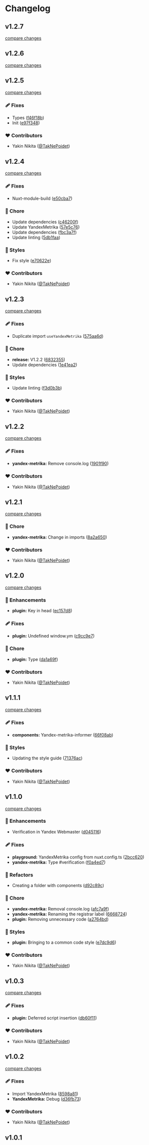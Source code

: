 # Changelog


## v1.2.7

[compare changes](https://github.com/TakNePoidet/nuxt-yandex-metrika/compare/v1.2.6...v1.2.7)

## v1.2.6

[compare changes](https://github.com/TakNePoidet/nuxt-yandex-metrika/compare/v1.2.5...v1.2.6)

## v1.2.5

[compare changes](https://github.com/TakNePoidet/nuxt-yandex-metrika/compare/v1.2.4...v1.2.5)

### 🩹 Fixes

- Types ([f46f18b](https://github.com/TakNePoidet/nuxt-yandex-metrika/commit/f46f18b))
- Init ([e97f348](https://github.com/TakNePoidet/nuxt-yandex-metrika/commit/e97f348))

### ❤️ Contributors

- Yakin Nikita ([@TakNePoidet](http://github.com/TakNePoidet))

## v1.2.4

[compare changes](https://github.com/TakNePoidet/nuxt-yandex-metrika/compare/v1.2.3...v1.2.4)

### 🩹 Fixes

- Nuxt-module-build ([e50cba7](https://github.com/TakNePoidet/nuxt-yandex-metrika/commit/e50cba7))

### 🏡 Chore

- Update dependencies ([c46200f](https://github.com/TakNePoidet/nuxt-yandex-metrika/commit/c46200f))
- Update YandexMetrika ([57e5c76](https://github.com/TakNePoidet/nuxt-yandex-metrika/commit/57e5c76))
- Update dependencies ([fbc3a7f](https://github.com/TakNePoidet/nuxt-yandex-metrika/commit/fbc3a7f))
- Update linting ([5db1faa](https://github.com/TakNePoidet/nuxt-yandex-metrika/commit/5db1faa))

### 🎨 Styles

- Fix style ([e70622e](https://github.com/TakNePoidet/nuxt-yandex-metrika/commit/e70622e))

### ❤️ Contributors

- Yakin Nikita ([@TakNePoidet](http://github.com/TakNePoidet))

## v1.2.3

[compare changes](https://github.com/TakNePoidet/nuxt-yandex-metrika/compare/v1.2.2...v1.2.3)

### 🩹 Fixes

- Duplicate import `useYandexMetrika` ([575aa6d](https://github.com/TakNePoidet/nuxt-yandex-metrika/commit/575aa6d))

### 🏡 Chore

- **release:** V1.2.2 ([6832355](https://github.com/TakNePoidet/nuxt-yandex-metrika/commit/6832355))
- Update dependencies ([1e41ea2](https://github.com/TakNePoidet/nuxt-yandex-metrika/commit/1e41ea2))

### 🎨 Styles

- Update linting ([f3d0b3b](https://github.com/TakNePoidet/nuxt-yandex-metrika/commit/f3d0b3b))

### ❤️ Contributors

- Yakin Nikita ([@TakNePoidet](http://github.com/TakNePoidet))

## v1.2.2

[compare changes](https://github.com/TakNePoidet/nuxt-yandex-metrika/compare/v1.2.1...v1.2.2)

### 🩹 Fixes

- **yandex-metrika:** Remove console.log ([1901f90](https://github.com/TakNePoidet/nuxt-yandex-metrika/commit/1901f90))

### ❤️ Contributors

- Yakin Nikita ([@TakNePoidet](http://github.com/TakNePoidet))

## v1.2.1

[compare changes](https://github.com/TakNePoidet/nuxt-yandex-metrika/compare/v1.2.0...v1.2.1)

### 🏡 Chore

- **yandex-metrika:** Change in imports ([8a2a650](https://github.com/TakNePoidet/nuxt-yandex-metrika/commit/8a2a650))

### ❤️ Contributors

- Yakin Nikita ([@TakNePoidet](http://github.com/TakNePoidet))

## v1.2.0

[compare changes](https://github.com/TakNePoidet/nuxt-yandex-metrika/compare/v1.1.1...v1.2.0)

### 🚀 Enhancements

- **plugin:** Key in head ([ec157d8](https://github.com/TakNePoidet/nuxt-yandex-metrika/commit/ec157d8))

### 🩹 Fixes

- **plugin:** Undefined window.ym ([c9cc9e7](https://github.com/TakNePoidet/nuxt-yandex-metrika/commit/c9cc9e7))

### 🏡 Chore

- **plugin:** Type ([da1a69f](https://github.com/TakNePoidet/nuxt-yandex-metrika/commit/da1a69f))

### ❤️ Contributors

- Yakin Nikita ([@TakNePoidet](http://github.com/TakNePoidet))

## v1.1.1

[compare changes](https://github.com/TakNePoidet/nuxt-yandex-metrika/compare/v1.1.0...v1.1.1)

### 🩹 Fixes

- **components:** Yandex-metrika-informer ([66f08ab](https://github.com/TakNePoidet/nuxt-yandex-metrika/commit/66f08ab))

### 🎨 Styles

- Updating the style guide ([71376ac](https://github.com/TakNePoidet/nuxt-yandex-metrika/commit/71376ac))

### ❤️ Contributors

- Yakin Nikita ([@TakNePoidet](http://github.com/TakNePoidet))

## v1.1.0

[compare changes](https://github.com/TakNePoidet/nuxt-yandex-metrika/compare/v1.0.3...v1.1.0)

### 🚀 Enhancements

- Verification in Yandex Webmaster ([d045116](https://github.com/TakNePoidet/nuxt-yandex-metrika/commit/d045116))

### 🩹 Fixes

- **playground:** YandexMetrika config from nuxt.config.ts ([2bcc620](https://github.com/TakNePoidet/nuxt-yandex-metrika/commit/2bcc620))
- **yandex-metrika:** Type #verification ([f0a4ed7](https://github.com/TakNePoidet/nuxt-yandex-metrika/commit/f0a4ed7))

### 💅 Refactors

- Creating a folder with components ([d92c89c](https://github.com/TakNePoidet/nuxt-yandex-metrika/commit/d92c89c))

### 🏡 Chore

- **yandex-metrika:** Removal console.log ([afc7a9f](https://github.com/TakNePoidet/nuxt-yandex-metrika/commit/afc7a9f))
- **yandex-metrika:** Renaming the registrar label ([6668724](https://github.com/TakNePoidet/nuxt-yandex-metrika/commit/6668724))
- **plugin:** Removing unnecessary code ([a2764bd](https://github.com/TakNePoidet/nuxt-yandex-metrika/commit/a2764bd))

### 🎨 Styles

- **plugin:** Bringing to a common code style ([e7dc9d6](https://github.com/TakNePoidet/nuxt-yandex-metrika/commit/e7dc9d6))

### ❤️ Contributors

- Yakin Nikita ([@TakNePoidet](http://github.com/TakNePoidet))

## v1.0.3

[compare changes](https://github.com/TakNePoidet/nuxt-yandex-metrika/compare/v1.0.2...v1.0.3)

### 🩹 Fixes

- **plugin:** Deferred script insertion ([db60f11](https://github.com/TakNePoidet/nuxt-yandex-metrika/commit/db60f11))

### ❤️ Contributors

- Yakin Nikita ([@TakNePoidet](http://github.com/TakNePoidet))

## v1.0.2

[compare changes](https://github.com/TakNePoidet/nuxt-yandex-metrika/compare/v1.0.1...v1.0.2)

### 🩹 Fixes

- Import YandexMetrika ([8598a81](https://github.com/TakNePoidet/nuxt-yandex-metrika/commit/8598a81))
- **YandexMetrika:** Debug ([d36fb73](https://github.com/TakNePoidet/nuxt-yandex-metrika/commit/d36fb73))

### ❤️ Contributors

- Yakin Nikita ([@TakNePoidet](http://github.com/TakNePoidet))

## v1.0.1

